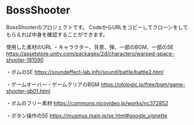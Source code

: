 # BossShooter
BossShooterのプロジェクトです。
CodeからURLをコピーしてクローンをしてもらえれば中身を確認することができます。


使用した素材のURL
・キャラクター、背景、弾、一部のBGM、一部のSE
https://assetstore.unity.com/packages/2d/characters/warped-space-shooter-181590

・ボムのSE
https://soundeffect-lab.info/sound/battle/battle2.html

・ゲームオーバー・ゲームクリアのBGM
https://otologic.jp/free/bgm/game-shooter-gb01.html

・ボムのフリー素材
https://commons.nicovideo.jp/works/nc372852

・ボタン操作のSE
https://musmus.main.jp/se.html#google_vignette
